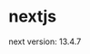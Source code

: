 <!--
 * @Author: zhaozhida zhaozhida@qiniu.com
 * @Date: 2023-06-30 15:00:57
 * @LastEditors: zhaozhida zhaozhida@qiniu.com
 * @LastEditTime: 2023-07-03 10:38:46
 * @Description: 
-->
# nextjs

next version: 13.4.7